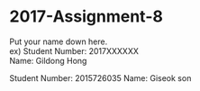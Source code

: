 # 2017-Assignment-8

Put your name down here.  
ex) Student Number: 2017XXXXXX  
Name: Gildong Hong

Student Number: 2015726035 
Name: Giseok son
